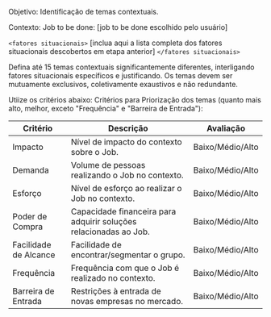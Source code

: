 Objetivo: Identificação de temas contextuais.

Contexto:
Job to be done: [job to be done escolhido pelo usuário]

`<fatores situacionais>`
[inclua aqui a lista completa dos fatores situacionais descobertos em etapa anterior]
`</fatores situacionais>`

Defina até 15 temas contextuais significantemente diferentes, interligando fatores situacionais específicos e justificando.
Os temas devem ser mutuamente exclusivos, coletivamente exaustivos e não redundante. 

Utiize os critérios abaixo:
Critérios para Priorização dos temas (quanto mais alto, melhor, exceto "Frequência" e "Barreira de Entrada"):

| Critério | Descrição | Avaliação |
|-------------------|--------------------------------------------------------------------------------|------------|
| Impacto | Nível de impacto do contexto sobre o Job. | Baixo/Médio/Alto |
| Demanda | Volume de pessoas realizando o Job no contexto. | Baixo/Médio/Alto |
| Esforço | Nível de esforço ao realizar o Job no contexto. | Baixo/Médio/Alto |
| Poder de Compra | Capacidade financeira para adquirir soluções relacionadas ao Job. | Baixo/Médio/Alto |
| Facilidade de Alcance | Facilidade de encontrar/segmentar o grupo. | Baixo/Médio/Alto |
| Frequência | Frequência com que o Job é realizado no contexto. | Baixo/Médio/Alto |
| Barreira de Entrada | Restrições à entrada de novas empresas no mercado. | Baixo/Médio/Alto |
